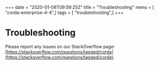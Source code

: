 +++
date = "2020-01-08T09:59:25Z"
title = "Troubleshooting"
menu = [ "corda-enterprise-4-4",]
tags = [ "troubleshooting",]
+++


# Troubleshooting

Please report any issues on our StackOverflow page: [https://stackoverflow.com/questions/tagged/corda](https://stackoverflow.com/questions/tagged/corda).


